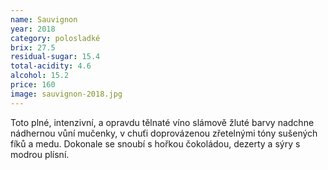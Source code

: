 ```yaml
---
name: Sauvignon
year: 2018
category: polosladké
brix: 27.5
residual-sugar: 15.4
total-acidity: 4.6
alcohol: 15.2
price: 160
image: sauvignon-2018.jpg
---
```


Toto plné, intenzivní, a opravdu tělnaté víno slámově žluté barvy nadchne nádhernou vůní mučenky, v chuťi doprovázenou zřetelnými tóny sušených fíků a medu. Dokonale se snoubí s hořkou čokoládou, dezerty a sýry s modrou plísní.